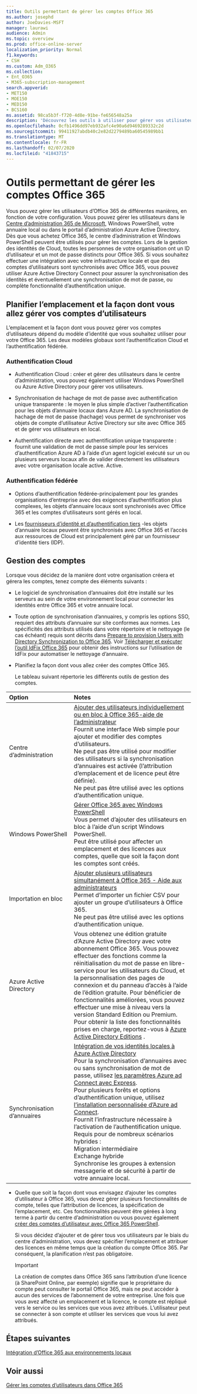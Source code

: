 ```yaml
---
title: Outils permettant de gérer les comptes Office 365
ms.author: josephd
author: JoeDavies-MSFT
manager: laurawi
audience: Admin
ms.topic: overview
ms.prod: office-online-server
localization_priority: Normal
f1.keywords:
- CSH
ms.custom: Adm_O365
ms.collection:
- Ent_O365
- M365-subscription-management
search.appverid:
- MET150
- MOE150
- MED150
- BCS160
ms.assetid: 98ca5b3f-f720-4d8e-91be-fe656548a25a
description: 'Découvrez les outils à utiliser pour gérer vos utilisateurs Office 365, ainsi que la manière dont vous pouvez les utiliser en fonction de la gestion des identités des utilisateurs. '
ms.openlocfilehash: 0cfb1496dd97eb932afc4e90a6d9469289332c2d
ms.sourcegitcommit: 99411927abdb40c2e82d2279489ba60545989bb1
ms.translationtype: MT
ms.contentlocale: fr-FR
ms.lasthandoff: 02/07/2020
ms.locfileid: "41843715"
---
```

# <a name="tools-to-manage-office-365-accounts"></a>Outils permettant de gérer les comptes Office 365

Vous pouvez gérer les utilisateurs d’Office 365 de différentes manières, en fonction de votre configuration. Vous pouvez gérer les utilisateurs dans le [Centre d’administration 365 de Microsoft](https://admin.microsoft.com), Windows PowerShell, votre annuaire local ou dans le portail d’administration Azure Active Directory. Dès que vous achetez Office 365, le centre d’administration et Windows PowerShell peuvent être utilisés pour gérer les comptes. Lors de la gestion des identités de Cloud, toutes les personnes de votre organisation ont un ID d’utilisateur et un mot de passe distincts pour Office 365. Si vous souhaitez effectuer une intégration avec votre infrastructure locale et que des comptes d’utilisateurs sont synchronisés avec Office 365, vous pouvez utiliser Azure Active Directory Connect pour assurer la synchronisation des identités et éventuellement une synchronisation de mot de passe, ou complète fonctionnalité d’authentification unique.
  
## <a name="plan-for-where-and-how-you-will-manage-your-user-accounts"></a>Planifier l’emplacement et la façon dont vous allez gérer vos comptes d’utilisateurs

L’emplacement et la façon dont vous pouvez gérer vos comptes d’utilisateurs dépend du modèle d’identité que vous souhaitez utiliser pour votre Office 365. Les deux modèles globaux sont l’authentification Cloud et l’authentification fédérée.
  
### <a name="cloud-authentication"></a>Authentification Cloud

- Authentification Cloud : créer et gérer des utilisateurs dans le centre d’administration, vous pouvez également utiliser Windows PowerShell ou Azure Active Directory pour gérer vos utilisateurs. 
    
- Synchronisation de hachage de mot de passe avec authentification unique transparente : le moyen le plus simple d’activer l’authentification pour les objets d’annuaire locaux dans Azure AD. La synchronisation de hachage de mot de passe (hachage) vous permet de synchroniser vos objets de compte d’utilisateur Active Directory sur site avec Office 365 et de gérer vos utilisateurs en local. 
    
- Authentification directe avec authentification unique transparente : fournit une validation de mot de passe simple pour les services d’authentification Azure AD à l’aide d’un agent logiciel exécuté sur un ou plusieurs serveurs locaux afin de valider directement les utilisateurs avec votre organisation locale active. Active. 
    
### <a name="federated-authentication"></a>Authentification fédérée

- Options d’authentification fédérée-principalement pour les grandes organisations d’entreprise avec des exigences d’authentification plus complexes, les objets d’annuaire locaux sont synchronisés avec Office 365 et les comptes d’utilisateurs sont gérés en local. 
    
- Les [fournisseurs d’identité et d’authentification tiers](about-office-365-identity.md) -les objets d’annuaire locaux peuvent être synchronisés avec Office 365 et l’accès aux ressources de Cloud est principalement géré par un fournisseur d’identité tiers (IDP). 
    
## <a name="managing-accounts"></a>Gestion des comptes

Lorsque vous décidez de la manière dont votre organisation créera et gérera les comptes, tenez compte des éléments suivants :
  
- Le logiciel de synchronisation d’annuaires doit être installé sur les serveurs au sein de votre environnement local pour connecter les identités entre Office 365 et votre annuaire local.
    
- Toute option de synchronisation d’annuaires, y compris les options SSO, requiert des attributs d’annuaire sur site conformes aux normes. Les spécificités des attributs utilisés dans votre répertoire et le nettoyage (le cas échéant) requis sont décrits dans [Prepare to provision Users with Directory Synchronization to Office 365](prepare-for-directory-synchronization.md). Voir [Télécharger et exécuter l’outil IdFix Office 365](install-and-run-idfix.md) pour obtenir des instructions sur l’utilisation de IdFix pour automatiser le nettoyage d’annuaire. 
    
- Planifiez la façon dont vous allez créer des comptes Office 365.
    
    Le tableau suivant répertorie les différents outils de gestion des comptes.
    
|**Option**|**Notes**|
|:-----|:-----|
|Centre d’administration  <br/> |[Ajouter des utilisateurs individuellement ou en bloc à Office 365-aide de l’administrateur](https://support.office.com/article/1970f7d6-03b5-442f-b385-5880b9c256ec) <br/>  Fournit une interface Web simple pour ajouter et modifier des comptes d’utilisateurs.  <br/>  Ne peut pas être utilisé pour modifier des utilisateurs si la synchronisation d’annuaires est activée (l’attribution d’emplacement et de licence peut être définie).  <br/>  Ne peut pas être utilisé avec les options d’authentification unique.  <br/> |
|Windows PowerShell  <br/> |[Gérer Office 365 avec Windows PowerShell](https://go.microsoft.com/fwlink/p/?LinkId=698471) <br/>  Vous permet d’ajouter des utilisateurs en bloc à l’aide d’un script Windows PowerShell.  <br/>  Peut être utilisé pour affecter un emplacement et des licences aux comptes, quelle que soit la façon dont les comptes sont créés.  <br/> |
|Importation en bloc  <br/> |[Ajouter plusieurs utilisateurs simultanément à Office 365 - Aide aux administrateurs](add-several-users-at-the-same-time.md) <br/>  Permet d’importer un fichier CSV pour ajouter un groupe d’utilisateurs à Office 365.  <br/>  Ne peut pas être utilisé avec les options d’authentification unique.  <br/> |
|Azure Active Directory  <br/> |Vous obtenez une édition gratuite d’Azure Active Directory avec votre abonnement Office 365. Vous pouvez effectuer des fonctions comme la réinitialisation du mot de passe en libre-service pour les utilisateurs du Cloud, et la personnalisation des pages de connexion et du panneau d’accès à l’aide de l’édition gratuite. Pour bénéficier de fonctionnalités améliorées, vous pouvez effectuer une mise à niveau vers la version Standard Edition ou Premium. Pour obtenir la liste des fonctionnalités prises en charge, reportez-vous à [Azure Active Directory Editions](https://go.microsoft.com/fwlink/p/?LinkId=698465) .  <br/> |
|Synchronisation d’annuaires  <br/> |[Intégration de vos identités locales à Azure Active Directory](https://go.microsoft.com/fwlink/p/?LinkID=624168) <br/>  Pour la synchronisation d’annuaires avec ou sans synchronisation de mot de passe, utilisez [les paramètres Azure ad Connect avec Express](https://go.microsoft.com/fwlink/p/?LinkID=698537).  <br/>  Pour plusieurs forêts et options d’authentification unique, utilisez [l’installation personnalisée d’Azure ad Connect](https://go.microsoft.com/fwlink/p/?LinkId=698430).  <br/>  Fournit l’infrastructure nécessaire à l’activation de l’authentification unique.  <br/>  Requis pour de nombreux scénarios hybrides :  <br/>  Migration intermédiaire  <br/>  Exchange hybride  <br/>  Synchronise les groupes à extension messagerie et de sécurité à partir de votre annuaire local.  <br/> |
   
- Quelle que soit la façon dont vous envisagez d’ajouter les comptes d’utilisateur à Office 365, vous devez gérer plusieurs fonctionnalités de compte, telles que l’attribution de licences, la spécification de l’emplacement, etc. Ces fonctionnalités peuvent être gérées à long terme à partir du centre d’administration ou vous pouvez également [créer des comptes d’utilisateur avec Office 365 PowerShell](https://go.microsoft.com/fwlink/p/?LinkId=717083).
    
    Si vous décidez d’ajouter et de gérer tous vos utilisateurs par le biais du centre d’administration, vous devez spécifier l’emplacement et attribuer des licences en même temps que la création du compte Office 365. Par conséquent, la planification n’est pas obligatoire.
    
    > [!IMPORTANT]
    > La création de comptes dans Office 365 sans l’attribution d’une licence (à SharePoint Online, par exemple) signifie que le propriétaire du compte peut consulter le portail Office 365, mais ne peut accéder à aucun des services de l’abonnement de votre entreprise. Une fois que vous avez affecté un emplacement et la licence, le compte est répliqué vers le service ou les services que vous avez attribués. L’utilisateur peut se connecter à son compte et utiliser les services que vous lui avez attribués. 
  
## <a name="next-steps"></a>Étapes suivantes

[Intégration d’Office 365 aux environnements locaux](office-365-integration.md)
  
## <a name="see-also"></a>Voir aussi

[Gérer les comptes d’utilisateurs dans Office 365](https://support.office.com/article/3204162b-0b6c-4838-8a11-394b9bfd31de.aspx)
  

